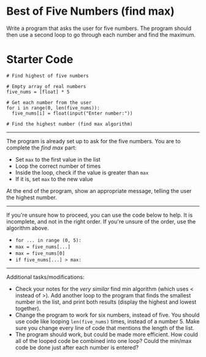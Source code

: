 # Best of Five Numbers (find max)

Write a program that asks the user for five numbers. The program should then use a second loop to go through each number and find the maximum.

# Starter Code
```
# Find highest of five numbers

# Empty array of real numbers
five_nums = [float] * 5

# Get each number from the user
for i in range(0, len(five_nums)):
  five_nums[i] = float(input("Enter number:"))

# Find the highest number (find max algorithm)

```

---
The program is already set up to ask for the five numbers.
You are to complete the *find max* part:
* Set `max` to the first value in the list
* Loop the correct number of times
* Inside the loop, check if the value is greater than `max`
* If it is, set `max` to the new value

At the end of the program, show an appropriate message, telling the user the highest number.

---
If you're unsure how to proceed, you can use the code below to help. It is incomplete, and not in the right order. If you're unsure of the order, use the algorithm above.

* `for ... in range (0, 5):`
* `max = five_nums[...]`
* `max = five_nums[0]`
* `if five_nums[...] > max:`

---
Additional tasks/modifications:
* Check your notes for the *very similar* find min algorithm (which uses < instead of >). Add another loop to the program that finds the smallest number in the list, and print both results (display the highest and lowest together).
* Change the program to work for six numbers, instead of five. You should use code like looping `len(five_nums)` times, instead of a number 5. Make sure you change every line of code that mentions the length of the list.
* The program should work, but could be made more efficient. How could all of the looped code be combined into one loop? Could the min/max code be done just after each number is entered?
